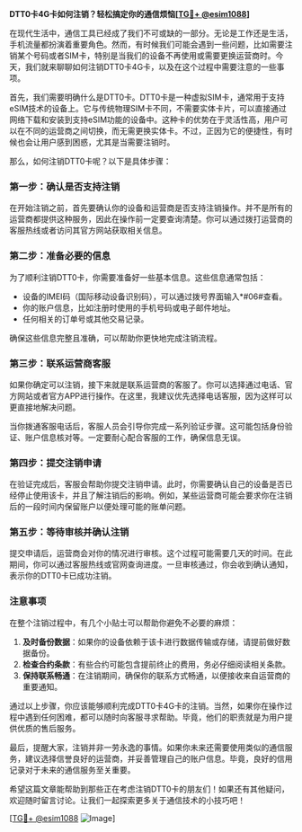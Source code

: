 **DTT0卡4G卡如何注销？轻松搞定你的通信烦恼[[TG💪+ @esim1088](https://t.me/s/esim1088)]**

在现代生活中，通信工具已经成了我们不可或缺的一部分。无论是工作还是生活，手机流量都扮演着重要角色。然而，有时候我们可能会遇到一些问题，比如需要注销某个号码或者SIM卡，特别是当我们的设备不再使用或需要更换运营商时。今天，我们就来聊聊如何注销DTT0卡4G卡，以及在这个过程中需要注意的一些事项。

首先，我们需要明确什么是DTT0卡。DTT0卡是一种虚拟SIM卡，通常用于支持eSIM技术的设备上。它与传统物理SIM卡不同，不需要实体卡片，可以直接通过网络下载和安装到支持eSIM功能的设备中。这种卡的优势在于灵活性高，用户可以在不同的运营商之间切换，而无需更换实体卡。不过，正因为它的便捷性，有时候也会让用户感到困惑，尤其是当需要注销时。

那么，如何注销DTT0卡呢？以下是具体步骤：

### **第一步：确认是否支持注销**
在开始注销之前，首先要确认你的设备和运营商是否支持注销操作。并不是所有的运营商都提供这种服务，因此在操作前一定要查询清楚。你可以通过拨打运营商的客服热线或者访问其官方网站获取相关信息。

### **第二步：准备必要的信息**
为了顺利注销DTT0卡，你需要准备好一些基本信息。这些信息通常包括：
- 设备的IMEI码（国际移动设备识别码），可以通过拨号界面输入\*#06#查看。
- 你的账户信息，比如注册时使用的手机号码或电子邮件地址。
- 任何相关的订单号或其他交易记录。

确保这些信息完整且准确，可以帮助你更快地完成注销流程。

### **第三步：联系运营商客服**
如果你确定可以注销，接下来就是联系运营商的客服了。你可以选择通过电话、官方网站或者官方APP进行操作。在这里，我建议优先选择电话客服，因为这样可以更直接地解决问题。

当你拨通客服电话后，客服人员会引导你完成一系列验证步骤。这可能包括身份验证、账户信息核对等。一定要耐心配合客服的工作，确保信息无误。

### **第四步：提交注销申请**
在验证完成后，客服会帮助你提交注销申请。此时，你需要确认自己的设备是否已经停止使用该卡，并且了解注销后的影响。例如，某些运营商可能会要求你在注销后的一段时间内保留账户以便处理可能的账单问题。

### **第五步：等待审核并确认注销**
提交申请后，运营商会对你的情况进行审核。这个过程可能需要几天的时间。在此期间，你可以通过客服热线或官网查询进度。一旦审核通过，你会收到确认通知，表示你的DTT0卡已成功注销。

### **注意事项**
在整个注销过程中，有几个小贴士可以帮助你避免不必要的麻烦：
1. **及时备份数据**：如果你的设备依赖于该卡进行数据传输或存储，请提前做好数据备份。
2. **检查合约条款**：有些合约可能包含提前终止的费用，务必仔细阅读相关条款。
3. **保持联系畅通**：在注销期间，确保你的联系方式畅通，以便接收来自运营商的重要通知。

通过以上步骤，你应该能够顺利完成DTT0卡4G卡的注销。当然，如果你在操作过程中遇到任何困难，都可以随时向客服寻求帮助。毕竟，他们的职责就是为用户提供优质的售后服务。

最后，提醒大家，注销并非一劳永逸的事情。如果你未来还需要使用类似的通信服务，建议选择信誉良好的运营商，并妥善管理自己的账户信息。毕竟，良好的信用记录对于未来的通信服务至关重要。

希望这篇文章能帮助到那些正在考虑注销DTT0卡的朋友们！如果还有其他疑问，欢迎随时留言讨论。让我们一起探索更多关于通信技术的小技巧吧！

[[TG💪+ @esim1088](https://t.me/s/esim1088) ![Image](https://i.postimg.cc/4NQfJmqS/Snipaste-2025-05-13-00-14-12.png)]